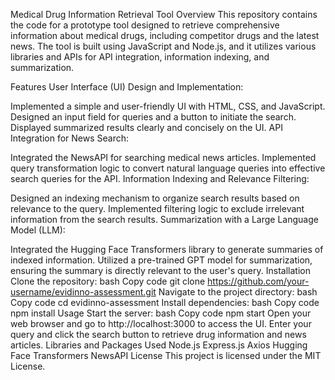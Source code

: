Medical Drug Information Retrieval Tool
Overview
This repository contains the code for a prototype tool designed to retrieve comprehensive information about medical drugs, including competitor drugs and the latest news. The tool is built using JavaScript and Node.js, and it utilizes various libraries and APIs for API integration, information indexing, and summarization.

Features
User Interface (UI) Design and Implementation:

Implemented a simple and user-friendly UI with HTML, CSS, and JavaScript.
Designed an input field for queries and a button to initiate the search.
Displayed summarized results clearly and concisely on the UI.
API Integration for News Search:

Integrated the NewsAPI for searching medical news articles.
Implemented query transformation logic to convert natural language queries into effective search queries for the API.
Information Indexing and Relevance Filtering:

Designed an indexing mechanism to organize search results based on relevance to the query.
Implemented filtering logic to exclude irrelevant information from the search results.
Summarization with a Large Language Model (LLM):

Integrated the Hugging Face Transformers library to generate summaries of indexed information.
Utilized a pre-trained GPT model for summarization, ensuring the summary is directly relevant to the user's query.
Installation
Clone the repository:
bash
Copy code
git clone https://github.com/your-username/evidinno-assessment.git
Navigate to the project directory:
bash
Copy code
cd evidinno-assessment
Install dependencies:
bash
Copy code
npm install
Usage
Start the server:
bash
Copy code
npm start
Open your web browser and go to http://localhost:3000 to access the UI.
Enter your query and click the search button to retrieve drug information and news articles.
Libraries and Packages Used
Node.js
Express.js
Axios
Hugging Face Transformers
NewsAPI
License
This project is licensed under the MIT License.

